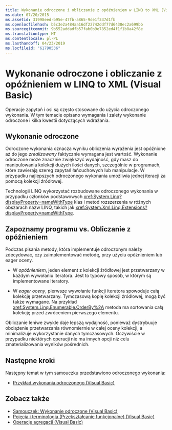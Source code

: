```yaml
---
title: Wykonanie odroczone i obliczanie z opóźnieniem w LINQ to XML (Visual Basic)
ms.date: 07/20/2015
ms.assetid: 31998eed-b95e-47fb-a865-9de1f337d1fb
ms.openlocfilehash: b5c3e2a484aa16df22742ddf77d6438ec2a699bb
ms.sourcegitcommit: 9b552addadfb57fab0b9e7852ed4f1f1b8a42f8e
ms.translationtype: HT
ms.contentlocale: pl-PL
ms.lasthandoff: 04/23/2019
ms.locfileid: "61790536"
---
```

# <a name="deferred-execution-and-lazy-evaluation-in-linq-to-xml-visual-basic"></a>Wykonanie odroczone i obliczanie z opóźnieniem w LINQ to XML (Visual Basic)
Operacje zapytań i osi są często stosowane do użycia odroczonego wykonania. W tym temacie opisano wymagania i zalety wykonanie odroczone i kilka kwestii dotyczących wdrażania.  
  
## <a name="deferred-execution"></a>Wykonanie odroczone  
 Odroczone wykonania oznacza wyniku obliczenia wyrażenia jest opóźnione aż do jego *zrealizowany* faktycznie wymagana jest wartość. Wykonanie odroczone może znacznie zwiększyć wydajność, gdy masz do manipulowania kolekcji dużych ilości danych, szczególnie w programach, które zawierają szereg zapytań łańcuchowych lub manipulacje. W przypadku najlepszych odroczonego wykonania umożliwia jednej iteracji za pomocą kolekcji źródłowej.  
  
 Technologii LINQ wykorzystać rozbudowane odroczonego wykonania w przypadku członków podstawowych <xref:System.Linq?displayProperty=nameWithType> klas i metod rozszerzenia w różnych obszarach nazw LINQ, takich jak <xref:System.Xml.Linq.Extensions?displayProperty=nameWithType>.  
  
## <a name="eager-vs-lazy-evaluation"></a>Zapoznamy programu vs. Obliczanie z opóźnieniem  
 Podczas pisania metody, która implementuje odroczonym należy zdecydować, czy zaimplementować metodę, przy użyciu opóźnieniem lub eager oceny.  
  
- W *opóźnieniem*, jeden element z kolekcji źródłowej jest przetwarzany w każdym wywołaniu iteratora. Jest to typowy sposób, w którym są implementowane Iteratory.  
  
- W *eager oceny*, pierwsze wywołanie funkcji iteratora spowoduje całą kolekcję przetwarzany. Tymczasową kopię kolekcji źródłowej, mogą być także wymagane. Na przykład <xref:System.Linq.Enumerable.OrderBy%2A> metoda ma sortowania całą kolekcję przed zwróceniem pierwszego elementu.  
  
 Obliczanie leniwe zwykle daje lepszą wydajność, ponieważ dystrybuuje obciążenie przetwarzania równomiernie w całej oceny kolekcji, a minimalizuje wykorzystanie danych tymczasowych. Oczywiście w przypadku niektórych operacji nie ma innych opcji niż celu zmaterializowania wyników pośrednich.  
  
## <a name="next-steps"></a>Następne kroki  
 Następny temat w tym samouczku przedstawiono odroczonego wykonania:  
  
- [Przykład wykonania odroczonego (Visual Basic)](../../../../visual-basic/programming-guide/concepts/linq/deferred-execution-example.md)  
  
## <a name="see-also"></a>Zobacz także

- [Samouczek: Wykonanie odroczone (Visual Basic)](../../../../visual-basic/programming-guide/concepts/linq/tutorial-deferred-execution.md)
- [Pojęcia i terminologia (Przekształcanie funkcjonalne) (Visual Basic)](../../../../visual-basic/programming-guide/concepts/linq/concepts-and-terminology-functional-transformation.md)
- [Operacje agregacji (Visual Basic)](../../../../visual-basic/programming-guide/concepts/linq/aggregation-operations.md)
